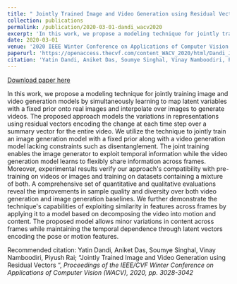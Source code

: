 ```yaml
---
title: " Jointly Trained Image and Video Generation using Residual Vectors"
collection: publications
permalink: /publication/2020-03-01-dandi_wacv2020
excerpt: 'In this work, we propose a modeling technique for jointly training image and video generation models by simultaneously learning to map latent variables with a fixed prior onto real images and interpolate over images to generate videos. The proposed approach models the variations in representations using residual vectors encoding the change at each time step over a summary vector for the entire video. We utilize the technique to jointly train an image generation model with a fixed prior along with a video generation model lacking constraints such as disentanglement. The joint training enables the image generator to exploit temporal information while the video generation model learns to flexibly share information across frames. Moreover, experimental results verify our approach&apos;s compatibility with pre-training on videos or images and training on datasets containing a mixture of both. A comprehensive set of quantitative and qualitative evaluations reveal the improvements in sample quality and diversity over both video generation and image generation baselines. We further demonstrate the technique&apos;s capabilities of exploiting similarity in features across frames by applying it to a model based on decomposing the video into motion and content. The proposed model allows minor variations in content across frames while maintaining the temporal dependence through latent vectors encoding the pose or motion features.'
date: 2020-03-01
venue: '2020 IEEE Winter Conference on Applications of Computer Vision (WACV)'
paperurl: 'https://openaccess.thecvf.com/content_WACV_2020/html/Dandi_Jointly_Trained_Image_and_Video_Generation_using_Residual_Vectors_WACV_2020_paper.html'
citation: 'Yatin Dandi, Aniket Das, Soumye Singhal, Vinay Namboodiri, Piyush Rai; “Jointly Trained Image and Video Generation using Residual Vectors “, <i>Proceedings of the IEEE/CVF Winter Conference on Applications of Computer Vision (WACV), 2020, pp. 3028-3042 </i>'
---
```


<a href='https://openaccess.thecvf.com/content_WACV_2020/html/Dandi_Jointly_Trained_Image_and_Video_Generation_using_Residual_Vectors_WACV_2020_paper.html'>Download paper here</a>

In this work, we propose a modeling technique for jointly training image and video generation models by simultaneously learning to map latent variables with a fixed prior onto real images and interpolate over images to generate videos. The proposed approach models the variations in representations using residual vectors encoding the change at each time step over a summary vector for the entire video. We utilize the technique to jointly train an image generation model with a fixed prior along with a video generation model lacking constraints such as disentanglement. The joint training enables the image generator to exploit temporal information while the video generation model learns to flexibly share information across frames. Moreover, experimental results verify our approach&apos;s compatibility with pre-training on videos or images and training on datasets containing a mixture of both. A comprehensive set of quantitative and qualitative evaluations reveal the improvements in sample quality and diversity over both video generation and image generation baselines. We further demonstrate the technique&apos;s capabilities of exploiting similarity in features across frames by applying it to a model based on decomposing the video into motion and content. The proposed model allows minor variations in content across frames while maintaining the temporal dependence through latent vectors encoding the pose or motion features.

Recommended citation: Yatin Dandi, Aniket Das, Soumye Singhal, Vinay Namboodiri, Piyush Rai; “Jointly Trained Image and Video Generation using Residual Vectors “, <i>Proceedings of the IEEE/CVF Winter Conference on Applications of Computer Vision (WACV), 2020, pp. 3028-3042 </i>